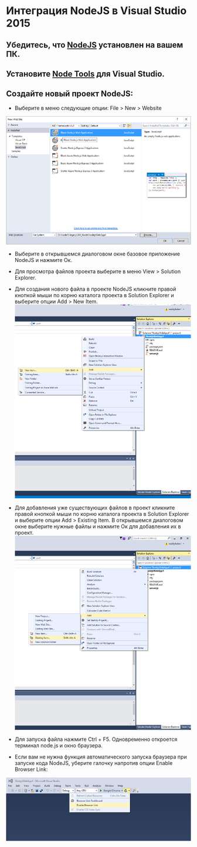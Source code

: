 # Интеграция NodeJS в Visual Studio 2015  

## Убедитесь, что [NodeJS](https://nodejs.org/en/download/) установлен на вашем ПК. 

## Установите [Node Tools](https://www.visualstudio.com/en-us/features/node-js-vs.aspx) для Visual Studio. 

## Создайте новый проект NodeJS: 

* Выберите в меню следующие опции: File > New > Website 

![](../instructions/images/001.jpg)  

* Выберите в открывшемся диалоговом окне базовое приложение NodeJS и нажмите Ок. 

* Для просмотра файлов проекта выберите в меню View > Solution Explorer. 

* Для создания нового файла в проекте NodeJS кликните правой кнопкой мыши по корню каталога проекта в Solution Explorer и выберите опции Add > New Item. 
![](../instructions/images/002.jpg)  

* Для добавления уже существующих файлов в проект кликните правой кнопкой мыши по корню каталога проекта в Solution Explorer и выберите опции Add > Existing Item. В открывшемся диалоговом окне выберите нужные файлы и нажмите Ок для добавления их в проект. 
![](../instructions/images/003.jpg)  

* Для запуска файла нажмите Ctrl + F5. Одновременно откроется терминал node.js и окно браузера. 
* Если вам не нужна функция автоматического запуска браузера при запуске кода NodeJS, уберите галочку напротив опции Enable Browser Link: 

![](../instructions/images/004.jpg)  


